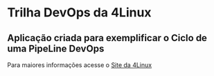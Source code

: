 # Trilha DevOps da 4Linux

<!-- Altere a Flag abaixo com sua URL do seu usuário do Github -->
<!--
![Pipeline Status](https://github.com/Aimarlopes/DevOpsLab-HelloWorld/actions/workflows/pipeline.yml/badge.svg) 
-->

## Aplicação criada para exemplificar o Ciclo de uma PipeLine DevOps


Para maiores informações acesse o [Site da 4Linux](https://www.4linux.com.br/cursos/devops)
